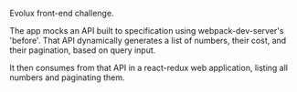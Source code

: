 Evolux front-end challenge.

The app mocks an API built to specification using webpack-dev-server's 'before'. That API dynamically generates a list of numbers, their cost, and their pagination, based on query input.

It then consumes from that API in a react-redux web application, listing all numbers and paginating them.

